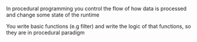 In procedural programming you control the flow of how data is processed and change some state of the runtime

You write basic functions (e.g filter) and write the logic of that functions, so they are in procedural paradigm 